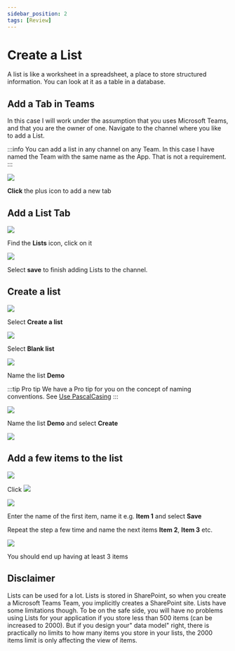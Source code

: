 ```yaml
---
sidebar_position: 2
tags: [Review]
---
```


# Create a List

A list is like a worksheet in a spreadsheet, a place to store structured information. You can look at it as a table in a database.

## Add a Tab in Teams

In this case I will work under the assumption that you uses Microsoft Teams, and that you are the owner of one. Navigate to the channel where you like to add a List. 

:::info
You can add a list in any channel on any Team. In this case I have named the Team with the same name as the App. That is not a requirement.
:::

![](2022-09-22-14-16-51.png)

**Click** the plus icon to add a new tab
## Add a List Tab
![](2022-09-22-14-19-35.png)

Find the **Lists** icon, click on it

![](2022-09-22-14-20-07.png)

Select **save** to finish adding Lists to the channel.

## Create a list

![](2022-09-22-14-21-21.png)

Select **Create a list**

![](2022-09-22-14-22-55.png)

Select **Blank list**


![](2022-09-22-14-25-36.png)


Name the list **Demo** 

:::tip Pro tip
We have a Pro tip for you on the concept of naming conventions. See [Use PascalCasing](/docs/pro-tips/governance/policies/naming-convention/name-using-pascal-casing)
:::

![](2022-09-22-14-47-08.png)

Name the list **Demo** and select **Create**

![](2022-09-22-14-48-49.png)

## Add a few items to the list

![](2022-09-25-17-32-15.png)

Click ![](2022-09-25-17-32-48.png)

![](2022-09-25-17-33-28.png)

Enter the name of the first item, name it e.g. **Item 1** and select **Save**

Repeat the step a few time and name the next items **Item 2**, **Item 3** etc.

![](2022-09-25-17-36-09.png)

You should end up having at least 3 items


## Disclaimer

Lists can be used for a lot. Lists is stored in SharePoint, so when you create a Microsoft Teams Team, you implicitly creates a SharePoint site. Lists have some limitations though. To be on the safe side, you will have no problems using Lists for your application if you store less than 500 items (can be increased to 2000). But if you design your" data model" right, there is practically no limits to how many items you store in your lists, the 2000 items limit is only affecting the view of items.

